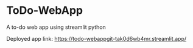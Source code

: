# ToDo-WebApp
A to-do web app using streamlit python

Deployed app link: https://todo-webappgit-tak0d6wb4mr.streamlit.app/
